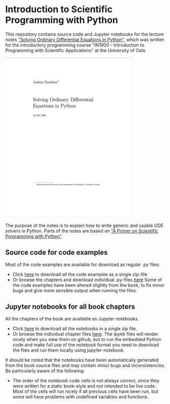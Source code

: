 # Introduction to Scientific Programming with Python

This repository contains source code and Jupyter notebooks for the lecture notes ["Solving Ordinary Differential Equations in Python"](./ode_book.pdf),
which was written for the introductory programming course "IN1900 – Introduction to Programming with Scientific Applications" at the University of Oslo.

<img src="figs/ode_cover.jpg" width="400"/>

The purpose of the notes is to explain how to write generic and usable
ODE solvers in Python. Parts of the notes are based on ["A Primer on Scientific Programming with Python"](https://link.springer.com/book/10.1007/978-3-662-49887-3).

## Source code for code examples
Most of the code examples are available for download as regular .py files:
* Click [here](./src.zip) to download all the code examples as a single zip-file
* Or browse the chapters and download individual .py-files [here](https://github.com/sundnes/solving_odes_in_python/tree/master/docs/src)
Some of the code examples have been altered slightly from the book, to fix minor bugs
and give more sensible output when running the files.

## Jupyter notebooks for all book chapters
All the chapters of the book are available as Jupyter notebooks.
* Click [here](./ipynb.zip) to download all the notebooks in a  single zip file.
* Or browse the individual chapter files [here](https://github.com/sundnes/solving_odes_in_python/tree/master/docs/ipynb).
  The ipynb files will render nicely when you view them on github, but to run the
  embedded Python code and make full use of the notebook format you need to
  download the files and run them locally using jupyter-notebook.

It should be noted that the notebooks have been automatically generated from the book
source files and may contain minor bugs and inconsistencies. Be particularly aware
of the following:
* The order of the notebook code cells is not always correct, since they were written
  for a static book-style and not intended to be live code. Most of the cells will
  run nicely if all previous cells have been run, but some will have problems with
  undefined variables and functions.
